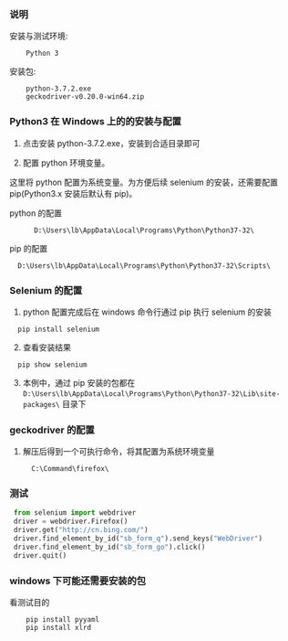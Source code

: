 
### 说明

安装与测试环境:
```shell
	Python 3
```

安装包:
```shell
	python-3.7.2.exe
	geckodriver-v0.20.0-win64.zip
```


### Python3 在 Windows 上的的安装与配置

1. 点击安装 python-3.7.2.exe，安装到合适目录即可

2. 配置 python 环境变量。

  这里将 python 配置为系统变量。为方便后续 selenium 的安装，还需要配置 pip(Python3.x 安装后默认有 pip)。

  python 的配置
  ```shell
		D:\Users\lb\AppData\Local\Programs\Python\Python37-32\
  ```
  pip 的配置
  ```shell
    D:\Users\lb\AppData\Local\Programs\Python\Python37-32\Scripts\
  ```


### Selenium 的配置

1. python 配置完成后在 windows 命令行通过 pip 执行 selenium 的安装
  ```shell
    pip install selenium
  ```
2. 查看安装结果
  ```shell
    pip show selenium
  ```
3. 本例中，通过 pip 安装的包都在 `D:\Users\lb\AppData\Local\Programs\Python\Python37-32\Lib\site-packages\` 目录下

### geckodriver 的配置

1. 解压后得到一个可执行命令，将其配置为系统环境变量
   ```shell
     C:\Command\firefox\
   ```


### 测试
   ```py
	from selenium import webdriver
	driver = webdriver.Firefox()
	driver.get("http://cn.bing.com/")
	driver.find_element_by_id("sb_form_q").send_keys("WebDriver")
	driver.find_element_by_id("sb_form_go").click()
	driver.quit()
  ```


### windows 下可能还需要安装的包

看测试目的
```shell
	pip install pyyaml
	pip install xlrd
```
